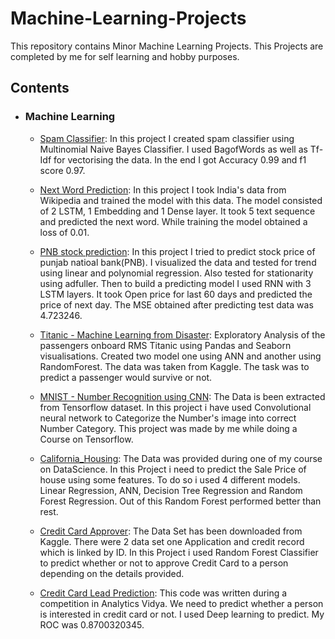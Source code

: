 # Machine-Learning-Projects
This repository contains Minor Machine Learning Projects.
This Projects are completed by me for self learning and hobby purposes.
 
## Contents
-   ### Machine Learning
	- [Spam Classifier](https://github.com/SaileshP97/Machine-Learning-Projects/blob/b2bda959fa21a9e3d95c82f833d4aa3e2b792cef/Spam%20Classifier/code.py): In this project I created spam classifier using Multinomial Naive Bayes Classifier. I used BagofWords as well as Tf-Idf for vectorising the data. In the end I got Accuracy 0.99 and f1 score 0.97.
	- [Next Word Prediction](https://github.com/SaileshP97/Machine-Learning-Projects/blob/1df5523d7a1c930814488c7cb12382a18686aae1/Next%20word%20Prediction/next-word-prediction.ipynb): In this project I took India's data from Wikipedia and trained the model with this data. The model consisted of 2 LSTM, 1 Embedding and 1 Dense layer. It took 5 text sequence and predicted the next word. While training the model obtained a loss of 0.01.
	- [PNB stock prediction](https://github.com/SaileshP97/Machine-Learning-Projects/blob/df3dc592c6deeca42eafc9832e0db054f649b794/PNB%20stock%20prediction/Code.ipynb): In this project I tried to predict stock price of punjab natioal bank(PNB). I visualized the data and tested for trend using linear and polynomial regression. Also tested for stationarity using adfuller. Then to build a predicting model I used RNN with 3 LSTM layers. It took Open price for last 60 days and predicted the price of next day. The MSE obtained after predicting test data was 4.723246.
	   
	- [Titanic - Machine Learning from Disaster](https://github.com/SaileshP97/Machine-Learning-Projects/blob/6e7ad6de60a29ad3c5636c6779f42c28eb498041/Titanic%20-%20Machine%20Learning%20from%20Disaster/titanic-competition.ipynb): Exploratory Analysis of the passengers onboard RMS Titanic using Pandas and Seaborn visualisations. Created two model one using ANN and another using RandomForest. The data was taken from Kaggle. The task was to predict a passenger would survive or not.


	- [MNIST - Number Recognition using CNN](https://github.com/SaileshP97/Machine-Learning-Projects/blob/ffdcd625a3a1da21a16f045e1261407171554a51/CNN_MNIST_Number%20recognition/CNN_MNIST.ipynb): The Data is been extracted from Tensorflow dataset. In this project i have used Convolutional neural network to Categorize the Number's image into correct Number Category. This project was made by me while doing a Course on Tensorflow.


	- [California_Housing](https://github.com/SaileshP97/Machine-Learning-Projects/blob/2edff1db33749d19227cda555ab83de10cbb5e7c/California_Housing/california_housing.ipynb): The Data was provided during one of my course on DataScience. In this Project i need to predict the Sale Price of house using some features. To do so i used 4 different models. Linear Regression, ANN, Decision Tree Regression and Random Forest Regression. Out of this Random Forest performed better than rest.


	- [Credit Card Approver](https://github.com/SaileshP97/Machine-Learning-Projects/blob/cf74b138c161b6f2cd6cbb02dde957582452aeda/Credit%20Card%20Approver/credit-card-approver.ipynb): The Data Set has been downloaded from Kaggle. There were 2 data set one Application and credit record which is linked by ID. In this Project i used Random Forest Classifier to predict whether or not to approve Credit Card to a person depending on the details provided.

	- [Credit Card Lead Prediction](https://github.com/SaileshP97/Machine-Learning-Projects/blob/0649e7688b874deeb947cfb05c909b58b4bd9901/Analytic%20Vidya%20Jobathon/Credit%20Card%20Lead%20Prediction.ipynb): This code was written during a competition in Analytics Vidya. We need to predict whether a person is interested in credit card or not. I used Deep learning to predict. My ROC was 0.8700320345.
